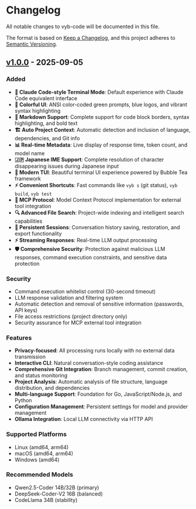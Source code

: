 # Changelog

All notable changes to vyb-code will be documented in this file.

The format is based on [Keep a Changelog](https://keepachangelog.com/en/1.0.0/),
and this project adheres to [Semantic Versioning](https://semver.org/spec/v2.0.0.html).

## [v1.0.0] - 2025-09-05

### Added

- **🎯 Claude Code-style Terminal Mode**: Default experience with Claude Code equivalent interface
- **🌈 Colorful UI**: ANSI color-coded green prompts, blue logos, and vibrant syntax highlighting
- **📝 Markdown Support**: Complete support for code block borders, syntax highlighting, and bold text
- **🏗️ Auto Project Context**: Automatic detection and inclusion of language, dependencies, and Git info
- **📊 Real-time Metadata**: Live display of response time, token count, and model name
- **🇯🇵 Japanese IME Support**: Complete resolution of character disappearing issues during Japanese input
- **🎨 Modern TUI**: Beautiful terminal UI experience powered by Bubble Tea framework
- **⚡ Convenient Shortcuts**: Fast commands like `vyb s` (git status), `vyb build`, `vyb test`
- **🔧 MCP Protocol**: Model Context Protocol implementation for external tool integration
- **🔍 Advanced File Search**: Project-wide indexing and intelligent search capabilities
- **💾 Persistent Sessions**: Conversation history saving, restoration, and export functionality
- **⚡ Streaming Responses**: Real-time LLM output processing
- **🛡️ Comprehensive Security**: Protection against malicious LLM responses, command execution constraints, and sensitive data protection

### Security

- Command execution whitelist control (30-second timeout)
- LLM response validation and filtering system
- Automatic detection and removal of sensitive information (passwords, API keys)
- File access restrictions (project directory only)
- Security assurance for MCP external tool integration

### Features

- **Privacy-focused**: All processing runs locally with no external data transmission
- **Interactive CLI**: Natural conversation-style coding assistance
- **Comprehensive Git Integration**: Branch management, commit creation, and status monitoring
- **Project Analysis**: Automatic analysis of file structure, language distribution, and dependencies
- **Multi-language Support**: Foundation for Go, JavaScript/Node.js, and Python
- **Configuration Management**: Persistent settings for model and provider management
- **Ollama Integration**: Local LLM connectivity via HTTP API

### Supported Platforms

- Linux (amd64, arm64)
- macOS (amd64, arm64)
- Windows (amd64)

### Recommended Models

- Qwen2.5-Coder 14B/32B (primary)
- DeepSeek-Coder-V2 16B (balanced)
- CodeLlama 34B (stability)

[v1.0.0]: https://github.com/glkt/vyb-code/releases/tag/v1.0.0